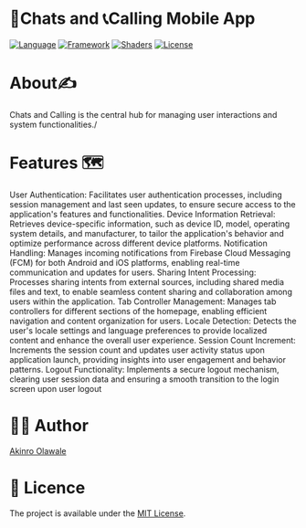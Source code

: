 # 💬Chats and 📞Calling  Mobile App


[![Language](https://img.shields.io/badge/Flutter-02569B?style=for-the-badge&logo=flutter&logoColor=white)]()
[![Framework](https://img.shields.io/badge/Dart-0175C2?style=for-the-badge&logo=dart&logoColor=white)]()
[![Shaders](https://img.shields.io/badge/Shaders-GLSL-green.svg)]()
[![License](https://img.shields.io/badge/License-MIT-blue.svg)]()


# About✍️
Chats and Calling is the central hub for managing user interactions and system functionalities./


# Features 🗺️
User Authentication: Facilitates user authentication processes, including session management and last seen updates, to ensure secure access to the application's features and functionalities.
Device Information Retrieval: Retrieves device-specific information, such as device ID, model, operating system details, and manufacturer, to tailor the application's behavior and optimize performance across different device platforms.
Notification Handling: Manages incoming notifications from Firebase Cloud Messaging (FCM) for both Android and iOS platforms, enabling real-time communication and updates for users.
Sharing Intent Processing: Processes sharing intents from external sources, including shared media files and text, to enable seamless content sharing and collaboration among users within the application.
Tab Controller Management: Manages tab controllers for different sections of the homepage, enabling efficient navigation and content organization for users.
Locale Detection: Detects the user's locale settings and language preferences to provide localized content and enhance the overall user experience.
Session Count Increment: Increments the session count and updates user activity status upon application launch, providing insights into user engagement and behavior patterns.
Logout Functionality: Implements a secure logout mechanism, clearing user session data and ensuring a smooth transition to the login screen upon user logout


# 👨‍💻 Author 
[Akinro Olawale](https://github.com/lexycole)


# 🔖 Licence
The project is available under the [MIT License](https://github.com/lexycole/Soul-Meet-Universe/blob/main/LICENSE).
